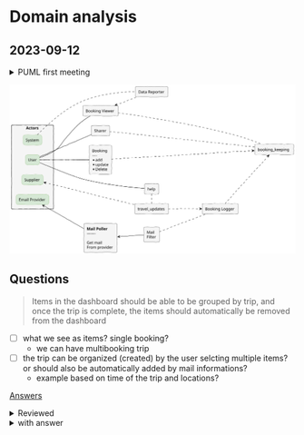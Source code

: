 # Domain analysis

## 2023-09-12


<details><summary>PUML first meeting</summary>

```
@startuml firstMeeting
skinparam handwritten true
hide stereotype

left to right direction

'skinparam linetype ortho

skinparam rectangle{
    BackgroundColor WhiteSmoke
    borderColor black
    LineColor<<actor>> #86B56B
    borderColor<<actor>> #86B56B
    BackgroundColor<<actor>> #D6E8D5
    LineColor<<actor>> #D6E8D5
    RoundCorner<<actor>> 15

    borderColor<<action>> #3F75BB
    FontColor<<action>> #3F75BB
    BackgroundColor<<action>> #FFE5CC
'    RoundCorner<<action>> 30

    BackgroundColor<<sticky>> #F3D22B
    borderColor<<sticky>> black
 }


rectangle Actors {

    rectangle system  <<actor>> [
    System
    ]
    rectangle user <<actor>> [
    User
    ]
    rectangle supplier <<actor>>[
    Supplier
    ]
    rectangle email_prvider <<actor>> [
    Email Provider
    ]
}

' position actors
'
user                 .[hidden]                      system       
supplier             .[hidden]                      user         
email_prvider        .[hidden]                      supplier     


' action

rectangle mail_poller [
**Mail Poller**
——-

Get mail 
From provider
]

rectangle mail_filter [
Mail
Filter
]

rectangle booking_logger [
Booking Logger
]

rectangle travel_updates

rectangle booking_manual [
Booking
—-
* add
* update
* Delete
]

rectangle sharer  [
Sharer
]

rectangle help 

rectangle booking_viewer  [
Booking Viewer
]

rectangle booking_keeping 

rectangle data_reporter  [
Data Reporter
]

booking_viewer            .[hidden]               sharer
sharer                    .[hidden]               booking_manual
booking_manual            .[hidden].               help

' Links 
user -[#black]-- sharer
user -[#black]-- booking_viewer
user -[#black]-- booking_manual
user -[#black]-- help


supplier <... travel_updates

email_prvider <--- mail_poller

system .... data_reporter

'
' connectivty intermediate
booking_viewer   <..    data_reporter
'
help             .      travel_updates
booking_viewer   ...    booking_keeping
booking_manual   ...>   booking_keeping
sharer           ...    booking_keeping
'
mail_poller      <--    mail_filter

booking_logger   ..>    booking_keeping
'
'
mail_filter      ...    booking_logger
travel_updates   ...>   booking_logger
'
@enduml
```

</details>



![](firstMeeting.svg)


## Questions

> Items in the dashboard should be able to be grouped by trip, and once the trip is complete, the items should automatically be removed from the dashboard

- [ ] what we see as items? single booking?
    - we can have multibooking trip
- [ ] the trip can be organized (created) by the user selcting multiple items? or should also be automatically added by mail informations?
    - example based on time of the trip and locations?

[Answers](https://docs.google.com/document/d/1xHpte5IOjMEBA39211Z3uUwl1p5yXJ7PrCGKUmTmwQE/edit?pli=1)

<details><summary>Reviewed</summary>

![](domain-analysis-mp.svg)

</details>


<details><summary>with answer</summary>

![](domain-analysis-mp.2.svg)

</details>
